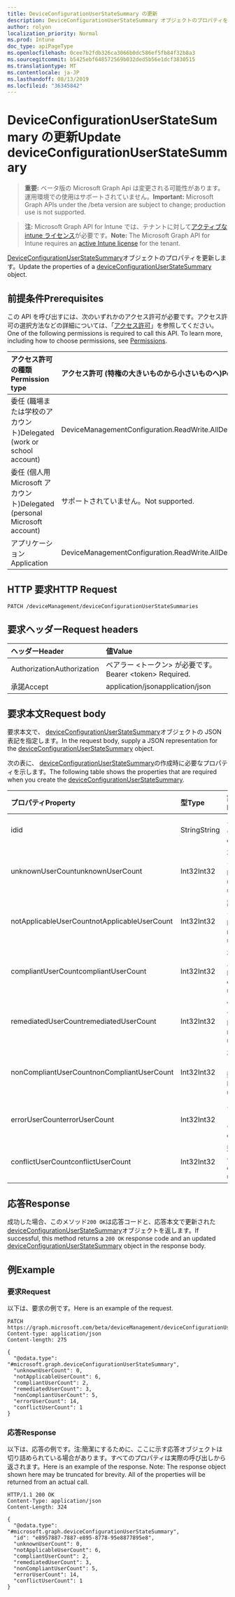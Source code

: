 ```yaml
---
title: DeviceConfigurationUserStateSummary の更新
description: DeviceConfigurationUserStateSummary オブジェクトのプロパティを更新します。
author: rolyon
localization_priority: Normal
ms.prod: Intune
doc_type: apiPageType
ms.openlocfilehash: 0cee7b2fdb326ca3066b0dc586ef5fb84f32b8a3
ms.sourcegitcommit: b5425ebf648572569b032ded5b56e1dcf3830515
ms.translationtype: MT
ms.contentlocale: ja-JP
ms.lasthandoff: 08/13/2019
ms.locfileid: "36345842"
---
```

# <a name="update-deviceconfigurationuserstatesummary"></a><span data-ttu-id="21e57-103">DeviceConfigurationUserStateSummary の更新</span><span class="sxs-lookup"><span data-stu-id="21e57-103">Update deviceConfigurationUserStateSummary</span></span>

> <span data-ttu-id="21e57-104">**重要:** ベータ版の Microsoft Graph Api は変更される可能性があります。運用環境での使用はサポートされていません。</span><span class="sxs-lookup"><span data-stu-id="21e57-104">**Important:** Microsoft Graph APIs under the /beta version are subject to change; production use is not supported.</span></span>

> <span data-ttu-id="21e57-105">**注:** Microsoft Graph API for Intune では、テナントに対して[アクティブな intune ライセンス](https://go.microsoft.com/fwlink/?linkid=839381)が必要です。</span><span class="sxs-lookup"><span data-stu-id="21e57-105">**Note:** The Microsoft Graph API for Intune requires an [active Intune license](https://go.microsoft.com/fwlink/?linkid=839381) for the tenant.</span></span>

<span data-ttu-id="21e57-106">[DeviceConfigurationUserStateSummary](../resources/intune-deviceconfig-deviceconfigurationuserstatesummary.md)オブジェクトのプロパティを更新します。</span><span class="sxs-lookup"><span data-stu-id="21e57-106">Update the properties of a [deviceConfigurationUserStateSummary](../resources/intune-deviceconfig-deviceconfigurationuserstatesummary.md) object.</span></span>

## <a name="prerequisites"></a><span data-ttu-id="21e57-107">前提条件</span><span class="sxs-lookup"><span data-stu-id="21e57-107">Prerequisites</span></span>
<span data-ttu-id="21e57-p101">この API を呼び出すには、次のいずれかのアクセス許可が必要です。アクセス許可の選択方法などの詳細については、「[アクセス許可](/graph/permissions-reference)」を参照してください。</span><span class="sxs-lookup"><span data-stu-id="21e57-p101">One of the following permissions is required to call this API. To learn more, including how to choose permissions, see [Permissions](/graph/permissions-reference).</span></span>

|<span data-ttu-id="21e57-110">アクセス許可の種類</span><span class="sxs-lookup"><span data-stu-id="21e57-110">Permission type</span></span>|<span data-ttu-id="21e57-111">アクセス許可 (特権の大きいものから小さいものへ)</span><span class="sxs-lookup"><span data-stu-id="21e57-111">Permissions (from most to least privileged)</span></span>|
|:---|:---|
|<span data-ttu-id="21e57-112">委任 (職場または学校のアカウント)</span><span class="sxs-lookup"><span data-stu-id="21e57-112">Delegated (work or school account)</span></span>|<span data-ttu-id="21e57-113">DeviceManagementConfiguration.ReadWrite.All</span><span class="sxs-lookup"><span data-stu-id="21e57-113">DeviceManagementConfiguration.ReadWrite.All</span></span>|
|<span data-ttu-id="21e57-114">委任 (個人用 Microsoft アカウント)</span><span class="sxs-lookup"><span data-stu-id="21e57-114">Delegated (personal Microsoft account)</span></span>|<span data-ttu-id="21e57-115">サポートされていません。</span><span class="sxs-lookup"><span data-stu-id="21e57-115">Not supported.</span></span>|
|<span data-ttu-id="21e57-116">アプリケーション</span><span class="sxs-lookup"><span data-stu-id="21e57-116">Application</span></span>|<span data-ttu-id="21e57-117">DeviceManagementConfiguration.ReadWrite.All</span><span class="sxs-lookup"><span data-stu-id="21e57-117">DeviceManagementConfiguration.ReadWrite.All</span></span>|

## <a name="http-request"></a><span data-ttu-id="21e57-118">HTTP 要求</span><span class="sxs-lookup"><span data-stu-id="21e57-118">HTTP Request</span></span>
<!-- {
  "blockType": "ignored"
}
-->
``` http
PATCH /deviceManagement/deviceConfigurationUserStateSummaries
```

## <a name="request-headers"></a><span data-ttu-id="21e57-119">要求ヘッダー</span><span class="sxs-lookup"><span data-stu-id="21e57-119">Request headers</span></span>
|<span data-ttu-id="21e57-120">ヘッダー</span><span class="sxs-lookup"><span data-stu-id="21e57-120">Header</span></span>|<span data-ttu-id="21e57-121">値</span><span class="sxs-lookup"><span data-stu-id="21e57-121">Value</span></span>|
|:---|:---|
|<span data-ttu-id="21e57-122">Authorization</span><span class="sxs-lookup"><span data-stu-id="21e57-122">Authorization</span></span>|<span data-ttu-id="21e57-123">ベアラー &lt;トークン&gt; が必要です。</span><span class="sxs-lookup"><span data-stu-id="21e57-123">Bearer &lt;token&gt; Required.</span></span>|
|<span data-ttu-id="21e57-124">承諾</span><span class="sxs-lookup"><span data-stu-id="21e57-124">Accept</span></span>|<span data-ttu-id="21e57-125">application/json</span><span class="sxs-lookup"><span data-stu-id="21e57-125">application/json</span></span>|

## <a name="request-body"></a><span data-ttu-id="21e57-126">要求本文</span><span class="sxs-lookup"><span data-stu-id="21e57-126">Request body</span></span>
<span data-ttu-id="21e57-127">要求本文で、 [deviceConfigurationUserStateSummary](../resources/intune-deviceconfig-deviceconfigurationuserstatesummary.md)オブジェクトの JSON 表記を指定します。</span><span class="sxs-lookup"><span data-stu-id="21e57-127">In the request body, supply a JSON representation for the [deviceConfigurationUserStateSummary](../resources/intune-deviceconfig-deviceconfigurationuserstatesummary.md) object.</span></span>

<span data-ttu-id="21e57-128">次の表に、 [deviceConfigurationUserStateSummary](../resources/intune-deviceconfig-deviceconfigurationuserstatesummary.md)の作成時に必要なプロパティを示します。</span><span class="sxs-lookup"><span data-stu-id="21e57-128">The following table shows the properties that are required when you create the [deviceConfigurationUserStateSummary](../resources/intune-deviceconfig-deviceconfigurationuserstatesummary.md).</span></span>

|<span data-ttu-id="21e57-129">プロパティ</span><span class="sxs-lookup"><span data-stu-id="21e57-129">Property</span></span>|<span data-ttu-id="21e57-130">型</span><span class="sxs-lookup"><span data-stu-id="21e57-130">Type</span></span>|<span data-ttu-id="21e57-131">説明</span><span class="sxs-lookup"><span data-stu-id="21e57-131">Description</span></span>|
|:---|:---|:---|
|<span data-ttu-id="21e57-132">id</span><span class="sxs-lookup"><span data-stu-id="21e57-132">id</span></span>|<span data-ttu-id="21e57-133">String</span><span class="sxs-lookup"><span data-stu-id="21e57-133">String</span></span>|<span data-ttu-id="21e57-134">エンティティのキー。</span><span class="sxs-lookup"><span data-stu-id="21e57-134">Key of the entity.</span></span>|
|<span data-ttu-id="21e57-135">unknownUserCount</span><span class="sxs-lookup"><span data-stu-id="21e57-135">unknownUserCount</span></span>|<span data-ttu-id="21e57-136">Int32</span><span class="sxs-lookup"><span data-stu-id="21e57-136">Int32</span></span>|<span data-ttu-id="21e57-137">不明なユーザーの数</span><span class="sxs-lookup"><span data-stu-id="21e57-137">Number of unknown users</span></span>|
|<span data-ttu-id="21e57-138">notApplicableUserCount</span><span class="sxs-lookup"><span data-stu-id="21e57-138">notApplicableUserCount</span></span>|<span data-ttu-id="21e57-139">Int32</span><span class="sxs-lookup"><span data-stu-id="21e57-139">Int32</span></span>|<span data-ttu-id="21e57-140">該当しないユーザーの数</span><span class="sxs-lookup"><span data-stu-id="21e57-140">Number of not applicable users</span></span>|
|<span data-ttu-id="21e57-141">compliantUserCount</span><span class="sxs-lookup"><span data-stu-id="21e57-141">compliantUserCount</span></span>|<span data-ttu-id="21e57-142">Int32</span><span class="sxs-lookup"><span data-stu-id="21e57-142">Int32</span></span>|<span data-ttu-id="21e57-143">準拠しているユーザーの数</span><span class="sxs-lookup"><span data-stu-id="21e57-143">Number of compliant users</span></span>|
|<span data-ttu-id="21e57-144">remediatedUserCount</span><span class="sxs-lookup"><span data-stu-id="21e57-144">remediatedUserCount</span></span>|<span data-ttu-id="21e57-145">Int32</span><span class="sxs-lookup"><span data-stu-id="21e57-145">Int32</span></span>|<span data-ttu-id="21e57-146">修復したユーザーの数</span><span class="sxs-lookup"><span data-stu-id="21e57-146">Number of remediated users</span></span>|
|<span data-ttu-id="21e57-147">nonCompliantUserCount</span><span class="sxs-lookup"><span data-stu-id="21e57-147">nonCompliantUserCount</span></span>|<span data-ttu-id="21e57-148">Int32</span><span class="sxs-lookup"><span data-stu-id="21e57-148">Int32</span></span>|<span data-ttu-id="21e57-149">準拠していないユーザーの数</span><span class="sxs-lookup"><span data-stu-id="21e57-149">Number of NonCompliant users</span></span>|
|<span data-ttu-id="21e57-150">errorUserCount</span><span class="sxs-lookup"><span data-stu-id="21e57-150">errorUserCount</span></span>|<span data-ttu-id="21e57-151">Int32</span><span class="sxs-lookup"><span data-stu-id="21e57-151">Int32</span></span>|<span data-ttu-id="21e57-152">エラーが発生したユーザーの数</span><span class="sxs-lookup"><span data-stu-id="21e57-152">Number of error users</span></span>|
|<span data-ttu-id="21e57-153">conflictUserCount</span><span class="sxs-lookup"><span data-stu-id="21e57-153">conflictUserCount</span></span>|<span data-ttu-id="21e57-154">Int32</span><span class="sxs-lookup"><span data-stu-id="21e57-154">Int32</span></span>|<span data-ttu-id="21e57-155">競合ユーザーの数</span><span class="sxs-lookup"><span data-stu-id="21e57-155">Number of conflict users</span></span>|



## <a name="response"></a><span data-ttu-id="21e57-156">応答</span><span class="sxs-lookup"><span data-stu-id="21e57-156">Response</span></span>
<span data-ttu-id="21e57-157">成功した場合、このメソッド`200 OK`は応答コードと、応答本文で更新された[deviceConfigurationUserStateSummary](../resources/intune-deviceconfig-deviceconfigurationuserstatesummary.md)オブジェクトを返します。</span><span class="sxs-lookup"><span data-stu-id="21e57-157">If successful, this method returns a `200 OK` response code and an updated [deviceConfigurationUserStateSummary](../resources/intune-deviceconfig-deviceconfigurationuserstatesummary.md) object in the response body.</span></span>

## <a name="example"></a><span data-ttu-id="21e57-158">例</span><span class="sxs-lookup"><span data-stu-id="21e57-158">Example</span></span>

### <a name="request"></a><span data-ttu-id="21e57-159">要求</span><span class="sxs-lookup"><span data-stu-id="21e57-159">Request</span></span>
<span data-ttu-id="21e57-160">以下は、要求の例です。</span><span class="sxs-lookup"><span data-stu-id="21e57-160">Here is an example of the request.</span></span>
``` http
PATCH https://graph.microsoft.com/beta/deviceManagement/deviceConfigurationUserStateSummaries
Content-type: application/json
Content-length: 275

{
  "@odata.type": "#microsoft.graph.deviceConfigurationUserStateSummary",
  "unknownUserCount": 0,
  "notApplicableUserCount": 6,
  "compliantUserCount": 2,
  "remediatedUserCount": 3,
  "nonCompliantUserCount": 5,
  "errorUserCount": 14,
  "conflictUserCount": 1
}
```

### <a name="response"></a><span data-ttu-id="21e57-161">応答</span><span class="sxs-lookup"><span data-stu-id="21e57-161">Response</span></span>
<span data-ttu-id="21e57-p102">以下は、応答の例です。注:簡潔にするために、ここに示す応答オブジェクトは切り詰められている場合があります。すべてのプロパティは実際の呼び出しから返されます。</span><span class="sxs-lookup"><span data-stu-id="21e57-p102">Here is an example of the response. Note: The response object shown here may be truncated for brevity. All of the properties will be returned from an actual call.</span></span>
``` http
HTTP/1.1 200 OK
Content-Type: application/json
Content-Length: 324

{
  "@odata.type": "#microsoft.graph.deviceConfigurationUserStateSummary",
  "id": "e8957887-7887-e895-8778-95e8877895e8",
  "unknownUserCount": 0,
  "notApplicableUserCount": 6,
  "compliantUserCount": 2,
  "remediatedUserCount": 3,
  "nonCompliantUserCount": 5,
  "errorUserCount": 14,
  "conflictUserCount": 1
}
```






